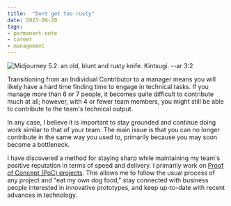 ```yaml
---
title:  "Dont get too rusty"
date: 2023-09-20
tags: 
- permanent-note 
- career
- management
---
```

![Midjourney 5.2: an old, blunt and rusty knife. Kintsugi. --ar 3:2](rusty-knife.png)

Transitioning from an Individual Contributor to a manager means you will likely have a hard time finding time to engage in technical tasks. If you manage more than 6 or 7 people, it becomes quite difficult to contribute much at all; however, with 4 or fewer team members, you might still be able to contribute to the team's technical output.

In any case, I believe it is important to stay grounded and continue doing work similar to that of your team. The main issue is that you can no longer contribute in the same way you used to, primarily because you may soon become a bottleneck.

I have discovered a method for staying sharp while maintaining my team's positive reputation in terms of speed and delivery. I primarily work on [Proof of Concept (PoC) projects](Make'em%20talk%20with%20prototypes.md). This allows me to follow the usual process of any project and "eat my own dog food," stay connected with business people interested in innovative prototypes, and keep up-to-date with recent advances in technology.
